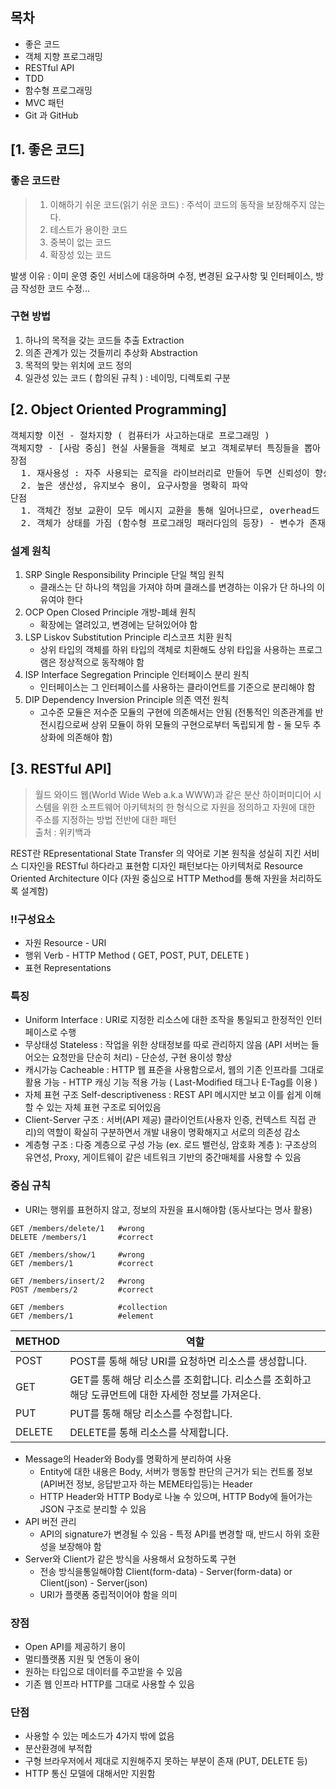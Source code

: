 ## 목차
* 좋은 코드
* 객체 지향 프로그래밍
* RESTful API
* TDD
* 함수형 프로그래밍
* MVC 패턴
* Git 과 GitHub

## [1. 좋은 코드]
### 좋은 코드란
> 1. 이해하기 쉬운 코드(읽기 쉬운 코드) : 주석이 코드의 동작을 보장해주지 않는다.
> 2. 테스트가 용이한 코드 
> 3. 중복이 없는 코드
> 4. 확장성 있는 코드

발생 이유 : 이미 운영 중인 서비스에 대응하며 수정, 변경된 요구사항 및 인터페이스, 방금 작성한 코드 수정...
### 구현 방법
1. 하나의 목적을 갖는 코드들 추출 Extraction
2. 의존 관계가 있는 것들끼리 추상화 Abstraction
3. 목적의 맞는 위치에 코드 정의
4. 일관성 있는 코드 ( 합의된 규칙 ) : 네이밍, 디렉토뢰 구분

## [2. Object Oriented Programming]
<pre>
객체지향 이전 - 절차지향 ( 컴퓨터가 사고하는대로 프로그래밍 )
객체지향 - [사람 중심] 현실 사물들을 객체로 보고 객체로부터 특징들을 뽑아 추상화하여 프로그래밍
장점
  1. 재사용성 : 자주 사용되는 로직을 라이브러리로 만들어 두면 신뢰성이 향상되며, 재사용성이 높아짐
  2. 높은 생산성, 유지보수 용이, 요구사항을 명확히 파악
단점
  1. 객체간 정보 교환이 모두 메시지 교환을 통해 일어나므로, overhead드 발생 - 하드웨어 발전으로 보완됨
  2. 객체가 상태를 가짐 (함수형 프로그래밍 패러다임의 등장) - 변수가 존재함으로 예측할 수 없는 상태를 갖게 됨 ??
</pre>
### 설계 원칙
1. SRP Single Responsibility Principle 단일 책임 원칙
    - 클래스는 단 하나의 책임을 가져야 하며 클래스를 변경하는 이유가 단 하나의 이유여야 한다
2. OCP Open Closed Principle 개방-폐쇄 원칙 
    - 확장에는 열려있고, 변경에는 닫혀있어야 함
3. LSP Liskov Substitution Principle 리스코프 치환 원칙
    - 상위 타입의 객체를 하위 타입의 객체로 치환해도 상위 타입을 사용하는 프로그램은 정상적으로 동작해야 함
4. ISP Interface Segregation Principle 인터페이스 분리 원칙
    - 인터페이스는 그 인터페이스를 사용하는 클라이언트를 기준으로 분리해야 함
4. DIP Dependency Inversion Principle 의존 역전 원칙
    - 고수준 모듈은 저수준 모듈의 구현에 의존해서는 안됨 (전통적인 의존관계를 반전시킴으로써 상위 모듈이 하위 모듈의 구현으로부터 독립되게 함 - 둘 모두 추상화에 의존해야 함)

## [3. RESTful API]
> 월드 와이드 웹(World Wide Web a.k.a WWW)과 같은 분산 하이퍼미디어 시스템을 위한 소프트웨어 아키텍처의 한 형식으로 자원을 정의하고 자원에 대한 주소를 지정하는 방법 전반에 대한 패턴 
> <br/>출처 : 위키백과

REST란 REpresentational State Transfer 의 약어로 기본 원칙을 성실히 지킨 서비스 디자인을 RESTful 하다라고 표현함
디자인 패턴보다는 아키텍처로 Resource Oriented Architecture 이다 (자원 중심으로 HTTP Method를 통해 자원을 처리하도록 설계함)
### !!구성요소
- 자원 Resource - URI
- 행위 Verb - HTTP Method ( GET, POST, PUT, DELETE )
- 표현 Representations
### 특징
- Uniform Interface : URI로 지정한 리소스에 대한 조작을 통일되고 한정적인 인터페이스로 수행
- 무상태성 Stateless : 작업을 위한 상태정보를 따로 관리하지 않음 (API 서버는 들어오는 요청만을 단순히 처리) - 단순성, 구현 용이성 향상
- 캐시가능 Cacheable : HTTP 웹 표준을 사용함으로서, 웹의 기존 인프라를 그대로 활용 가능 - HTTP 캐싱 기능 적용 가능 ( Last-Modified 태그나 E-Tag를 이용 )
- 자체 표현 구조 Self-descriptiveness : REST API 메시지만 보고 이를 쉽게 이해할 수 있는 자체 표현 구조로 되어있음
- Client-Server 구조 : 서버(API 제공) 클라이언트(사용자 인증, 컨텍스트 직접 관리)의 역할이 확실히 구분하면서 개발 내용이 명확해지고 서로의 의존성 감소
- 계층형 구조 : 다중 계층으로 구성 가능 (ex. 로드 밸런싱, 암호화 계층 ): 구조상의 유연성, Proxy, 게이트웨이 같은 네트워크 기반의 중간매체를 사용할 수 있음

### 중심 규칙
- URI는 행위를 표현하지 않고, 정보의 자원을 표시해야함 (동사보다는 명사 활용)
```
GET /members/delete/1   #wrong
DELETE /members/1       #correct

GET /members/show/1     #wrong
GET /members/1          #correct

GET /members/insert/2   #wrong
POST /members/2         #correct

GET /members            #collection
GET /members/1          #element
```
| METHOD	| 역할 |
|---|---|
| POST	| POST를 통해 해당 URI를 요청하면 리소스를 생성합니다. |
| GET	| GET를 통해 해당 리소스를 조회합니다. 리소스를 조회하고 해당 도큐먼트에 대한 자세한 정보를 가져온다. |
| PUT	| PUT를 통해 해당 리소스를 수정합니다. |
| DELETE	| DELETE를 통해 리소스를 삭제합니다. |

- Message의 Header와 Body를 명확하게 분리하여 사용
  - Entity에 대한 내용은 Body, 서버가 행동할 판단의 근거가 되는 컨트롤 정보 (API버전 정보, 응답받고자 하는 MEME타입등)는 Header
  - HTTP Header와 HTTP Body로 나눌 수 있으며, HTTP Body에 들어가는 JSON 구조로 분리할 수 있음
- API 버전 관리
  - API의 signature가 변경될 수 있음 - 특정 API를 변경할 때, 반드시 하위 호환성을 보장해야 함
- Server와 Client가 같은 방식을 사용해서 요청하도록 구현
  - 전송 방식을통일해야함 Client(form-data) - Server(form-data) or Client(json) - Server(json)
  - URI가 플랫폼 중립적이어야 함을 의미

### 장점
- Open API를 제공하기 용이
- 멀티플랫폼 지원 및 연동이 용이
- 원하는 타입으로 데이터를 주고받을 수 있음
- 기존 웹 인프라 HTTP를 그대로 사용할 수 있음
### 단점
- 사용할 수 있는 메소드가 4가지 밖에 없음
- 분산환경에 부적합
- 구형 브라우저에서 제대로 지원해주지 못하는 부분이 존재 (PUT, DELETE 등)
- HTTP 통신 모델에 대해서만 지원함
